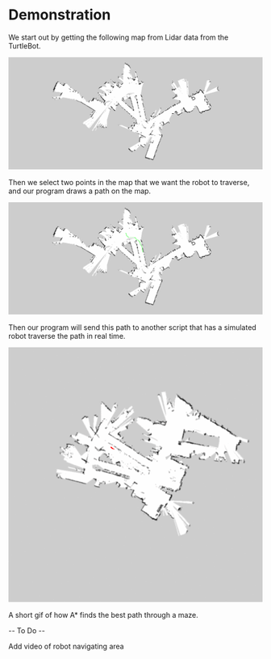 ---
---

# Demonstration
We start out by getting the following map from Lidar data from the TurtleBot.

![Example Map of the Library](img/library_lower_day2.png)

Then we select two points in the map that we want the robot to traverse, and our program draws a path on the map.

![Path in the Library](img/solution.png)

Then our program will send this path to another script that has a simulated robot traverse the path in real time.

![Astar Working](img/astar_map.gif)

A short gif of how A* finds the best path through a maze.

-- To Do --

Add video of robot navigating area
